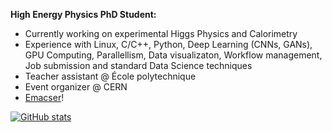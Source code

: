 **High Energy Physics PhD Student:**
- Currently working on experimental Higgs Physics and Calorimetry
- Experience with Linux, C/C++, Python, Deep Learning (CNNs, GANs), GPU Computing, Parallellism, Data visualizaton, Workflow management, Job submission and standard Data Science techniques
- Teacher assistant @ École polytechnique
- Event organizer @ CERN
- [Emacser](https://github.com/emacs-mirror/emacs)!

[![GitHub stats](https://github-readme-stats.vercel.app/api?username=b-fontana&theme=tokyonight)](https://github.com/anuraghazra/github-readme-stats)
